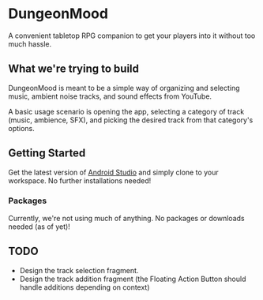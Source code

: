# DungeonMood
A convenient tabletop RPG companion to get your players into it without too much hassle.
  
## What we're trying to build
DungeonMood is meant to be a simple way of organizing and selecting music, ambient noise tracks, and sound effects from YouTube.

A basic usage scenario is opening the app, selecting a category of track (music, ambience, SFX), and picking the desired track from that category's options.

## Getting Started
Get the latest version of [Android Studio](https://developer.android.com/studio/install) and simply clone to your workspace.
No further installations needed!

### Packages
Currently, we're not using much of anything. No packages or downloads needed (as of yet)!

## TODO
- Design the track selection fragment.
- Design the track addition fragment (the Floating Action Button should handle additions depending on context)


